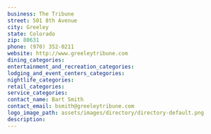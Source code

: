 ```yaml
---
business: The Tribune
street: 501 8th Avenue
city: Greeley
state: Colorado
zip: 80631
phone: (970) 352-0211
website: http://www.greeleytribune.com
dining_categories: 
entertainment_and_recreation_categories: 
lodging_and_event_centers_categories: 
nightlife_categories: 
retail_categories: 
service_categories: 
contact_name: Bart Smith
contact_email: bsmith@greeleytribune.com
logo_image_path: assets/images/directory/directory-default.png
description: 
---
```

